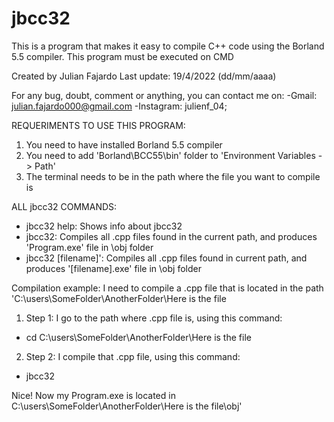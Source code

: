 # jbcc32
This is a program that makes it easy to compile C++ code using the Borland 5.5 compiler. This program must be executed on CMD

Created by Julian Fajardo
Last update: 19/4/2022 (dd/mm/aaaa)


For any bug, doubt, comment or anything, you can contact me on:
 -Gmail: julian.fajardo000@gmail.com
 -Instagram: julienf_04;


REQUERIMENTS TO USE THIS PROGRAM:
 1) You need to have installed Borland 5.5 compiler
 2) You need to add 'Borland\BCC55\bin' folder to 'Environment Variables -> Path'
 3) The terminal needs to be in the path where the file you want to compile is


ALL jbcc32 COMMANDS:
 - jbcc32 help: Shows info about jbcc32
 - jbcc32: Compiles all .cpp files found in the current path, and produces 'Program.exe' file in \obj folder
 - jbcc32 [filename]': Compiles all .cpp files found in current path, and produces '[filename].exe' file in \obj folder


Compilation example:
I need to compile a .cpp file that is located in the path 'C:\users\SomeFolder\AnotherFolder\Here is the file
 1) Step 1: I go to the path where .cpp file is, using this command:
 - cd C:\users\SomeFolder\AnotherFolder\Here is the file
 2) Step 2: I compile that .cpp file, using this command:
 - jbcc32

 Nice! Now my Program.exe is located in C:\users\SomeFolder\AnotherFolder\Here is the file\obj\'
